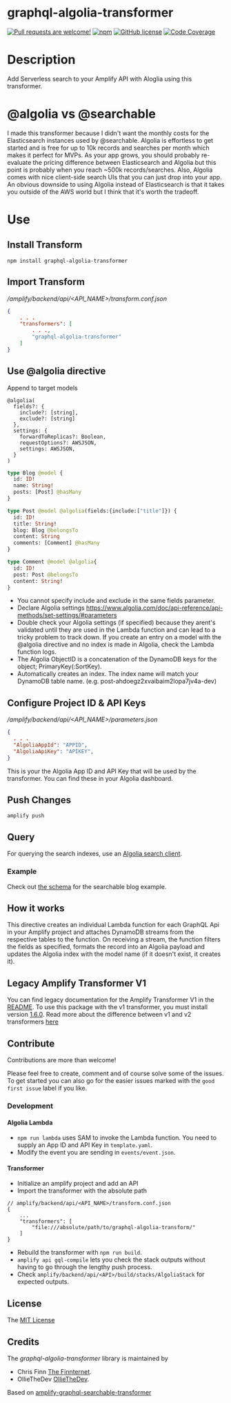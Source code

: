 # graphql-algolia-transformer

[![Pull requests are welcome!](https://img.shields.io/badge/PRs-welcome-brightgreen)](#contribute-)
[![npm](https://img.shields.io/npm/v/graphql-algolia-transformer)](https://www.npmjs.com/package/graphql-algolia-transformer)
[![GitHub license](https://img.shields.io/github/license/thefinnomenon/graphql-algolia-transformer)](https://github.com/thefinnomenon/graphql-algolia-transformer/blob/master/LICENSE)
[![Code Coverage](https://github.com/thefinnomenon/graphql-algolia-transformer/actions/workflows/COVERAGE.yml/badge.svg)](https://github.com/thefinnomenon/graphql-algolia-transformer/actions/workflows/COVERAGE.yml)

# Description
Add Serverless search to your Amplify API with Aloglia using this transformer.

# @algolia vs @searchable
I made this transformer because I didn't want the monthly costs for the Elasticsearch instances used by @searchable. Algolia is effortless to get started and is free for up to 10k records and searches per month which makes it perfect for MVPs. As your app grows, you should probably re-evaluate the pricing difference between Elasticsearch and Algolia but this point is probably when you reach ~500k records/searches. Also, Algolia comes with nice client-side search UIs that you can just drop into your app. An obvious downside to using Algolia instead of Elasticsearch is that it takes you outside of the AWS world but I think that it's worth the tradeoff.

# Use
## Install Transform

`npm install graphql-algolia-transformer`

## Import Transform

*/amplify/backend/api/<API_NAME>/transform.conf.json*

```json
{
    . . .
    "transformers": [
        . . .,
        "graphql-algolia-transformer"
    ]
}
```

## Use @algolia directive

Append to target models
```
@algolia(
  fields?: {
    include?: [string],
    exclude?: [string]
  }, 
  settings: {
    forwardToReplicas?: Boolean, 
    requestOptions?: AWSJSON, 
    settings: AWSJSON,
  }
)
``` 

```graphql
type Blog @model {
  id: ID!
  name: String!
  posts: [Post] @hasMany
}

type Post @model @algolia(fields:{include:["title"]}) {
  id: ID!
  title: String!
  blog: Blog @belongsTo
  content: String
  comments: [Comment] @hasMany
}

type Comment @model @algolia{
  id: ID!
  post: Post @belongsTo
  content: String!
}
```

- You cannot specify include and exclude in the same fields parameter.
- Declare Algolia settings https://www.algolia.com/doc/api-reference/api-methods/set-settings/#parameters
- Double check your Algolia settings (if specified) because they arent's validated until they are used in the Lambda function and can lead to a tricky
  problem to track down. If you create an entry on a model with the @algolia directive and no index is made in Algolia, check the Lambda function logs.
- The Algolia ObjectID is a concatenation of the DynamoDB keys for the object; PrimaryKey(:SortKey).
- Automatically creates an index. The index name will match your DynamoDB table name. (e.g. post-ahdoegz2xvaibaim2lopa7jv4a-dev)

## Configure Project ID & API Keys
*/amplify/backend/api/<API_NAME>/parameters.json*

```json
{
  . . .
  "AlgoliaAppId": "APPID",
  "AlgoliaApiKey": "APIKEY",
}
```
This is your the Algolia App ID and API Key that will be used by the transformer. You can find these in your Algolia dashboard. 

## Push Changes
`amplify push`

## Query
For querying the search indexes, use an [Algolia search client](https://www.algolia.com/developers/#integrations).

### Example
Check out [the schema](./examples/blog-v2/amplify/backend/api/blog/schema.graphql) for the searchable blog example.

## How it works
This directive creates an individual Lambda function for each GraphQL Api in your Amplify project and attaches DynamoDB streams from the respective tables to the function. On receiving a stream, the function filters the fields as specified, formats the record into an Algolia payload and updates the Algolia index with the model name (if it doesn't exist, it creates it).

## Legacy Amplify Transformer V1
You can find legacy documentation for the Amplify Transformer V1 in the [README](https://github.com/thefinnomenon/graphql-algolia-transformer/blob/b390b1fcbb9facc87fb575d2d9cb615aad3231db/README.md). To use this package with the v1 transformer, you must install version [1.6.0](https://www.npmjs.com/package/graphql-algolia-transformer/v/1.6.0). Read more about the difference between v1 and v2 transformers [here](https://docs.amplify.aws/cli/migration/transformer-migration/)

## Contribute
Contributions are more than welcome!

Please feel free to create, comment and of course solve some of the issues. To get started you can also go for the easier issues marked with the `good first issue` label if you like.

### Development
#### Algolia Lambda
- `npm run lambda` uses SAM to invoke the Lambda function. You need to supply an App ID and API Key in `template.yaml`.
- Modify the event you are sending in `events/event.json`.

#### Transformer
- Initialize an amplify project and add an API
- Import the transformer with the absolute path
```
// amplify/backend/api/<API_NAME>/transform.conf.json
{
    ...
    "transformers": [
        "file:///absolute/path/to/graphql-algolia-transform/"
    ]
}
```
- Rebuild the transformer with `npm run build`.
- `amplify api gql-compile` lets you check the stack outputs without having to go through the lengthy push process.
- Check `amplify/backend/api/<API>/build/stacks/AlgoliaStack` for expected outputs.

## License
The [MIT License](LICENSE)

## Credits

The _graphql-algolia-transformer_ library is maintained by 
- Chris Finn [The Finnternet](https://thefinnternet.com).
- OllieTheDev [OllieTheDev](https://olliecodes.com).

Based on [amplify-graphql-searchable-transformer](https://github.com/aws-amplify/amplify-category-api/tree/main/packages/amplify-graphql-searchable-transformer)
